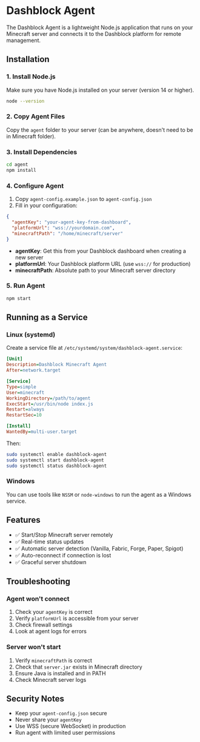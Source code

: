 # Dashblock Agent

The Dashblock Agent is a lightweight Node.js application that runs on your Minecraft server and connects it to the Dashblock platform for remote management.

## Installation

### 1. Install Node.js

Make sure you have Node.js installed on your server (version 14 or higher).

```bash
node --version
```

### 2. Copy Agent Files

Copy the `agent` folder to your server (can be anywhere, doesn't need to be in Minecraft folder).

### 3. Install Dependencies

```bash
cd agent
npm install
```

### 4. Configure Agent

1. Copy `agent-config.example.json` to `agent-config.json`
2. Fill in your configuration:

```json
{
  "agentKey": "your-agent-key-from-dashboard",
  "platformUrl": "wss://yourdomain.com",
  "minecraftPath": "/home/minecraft/server"
}
```

- **agentKey**: Get this from your Dashblock dashboard when creating a new server
- **platformUrl**: Your Dashblock platform URL (use `wss://` for production)
- **minecraftPath**: Absolute path to your Minecraft server directory

### 5. Run Agent

```bash
npm start
```

## Running as a Service

### Linux (systemd)

Create a service file at `/etc/systemd/system/dashblock-agent.service`:

```ini
[Unit]
Description=Dashblock Minecraft Agent
After=network.target

[Service]
Type=simple
User=minecraft
WorkingDirectory=/path/to/agent
ExecStart=/usr/bin/node index.js
Restart=always
RestartSec=10

[Install]
WantedBy=multi-user.target
```

Then:

```bash
sudo systemctl enable dashblock-agent
sudo systemctl start dashblock-agent
sudo systemctl status dashblock-agent
```

### Windows

You can use tools like `NSSM` or `node-windows` to run the agent as a Windows service.

## Features

- ✅ Start/Stop Minecraft server remotely
- ✅ Real-time status updates
- ✅ Automatic server detection (Vanilla, Fabric, Forge, Paper, Spigot)
- ✅ Auto-reconnect if connection is lost
- ✅ Graceful server shutdown

## Troubleshooting

### Agent won't connect

1. Check your `agentKey` is correct
2. Verify `platformUrl` is accessible from your server
3. Check firewall settings
4. Look at agent logs for errors

### Server won't start

1. Verify `minecraftPath` is correct
2. Check that `server.jar` exists in Minecraft directory
3. Ensure Java is installed and in PATH
4. Check Minecraft server logs

## Security Notes

- Keep your `agent-config.json` secure
- Never share your `agentKey`
- Use WSS (secure WebSocket) in production
- Run agent with limited user permissions
